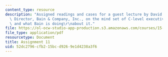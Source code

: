 ```yaml
---
content_type: resource
description: "Assigned readings and cases for a guest lecture by David Shpilberg,\
  \ Director, Bain & Company, Inc., on the mind set of C-level executives toward IT,\
  \ and what Bain is doing\r\nabout it."
file: https://ol-ocw-studio-app-production.s3.amazonaws.com/courses/15-598-it-and-business-transformation-spring-2003/52dc2796cfb215bcd9269e1d4238a3f6_assignment10.pdf
file_type: application/pdf
resourcetype: Document
title: Assignment 11
uid: 52dc2796-cfb2-15bc-d926-9e1d4238a3f6
---
```

